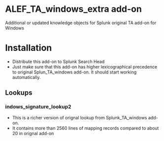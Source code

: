 # ALEF_TA_windows_extra add-on

Additional or updated knowledge objects for Splunk original TA add-on for Windows

# Installation
- Distribute this add-on to Splunk Search Head 
- Just make sure that this add-on has higher lexicographical precedence to original Splun_TA_windows add-on. It should start working automatically.

## Lookups 
### indows_signature_lookup2
- This is a richer version of orignal lookup from Splunk_TA_windows add-on. 
- It contains more than 2560 lines of mapping records compared to about 20 in orignal add-on




